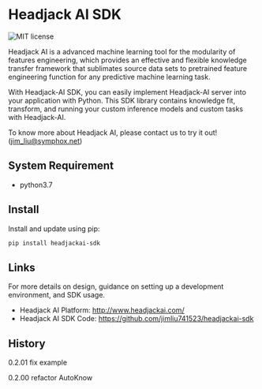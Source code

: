 # Headjack AI SDK

![MIT license](https://img.shields.io/badge/License-MIT-blue.svg)

Headjack AI is a advanced machine learning tool for the modularity of features engineering, which provides an effective and flexible knowledge transfer framework that sublimates source data sets to pretrained feature engineering function for any predictive machine learning task.

With Headjack-AI SDK, you can easily implement Headjack-AI server into your application with Python. This SDK library contains knowledge fit, transform, and running your custom inference models and custom tasks with Headjack-AI.

To know more about Headjack AI, please contact us to try it out!(jim_liu@symphox.net)

## System Requirement
* python3.7


## Install
Install and update using pip:
```bash
pip install headjackai-sdk
```

## Links
For more details on design, guidance on setting up a development environment, and SDK usage.

* Headjack AI Platform: <http://www.headjackai.com/>
* Headjack AI SDK Code: <https://github.com/jimliu741523/headjackai-sdk>


## History

0.2.01 fix example

0.2.00 refactor AutoKnow

